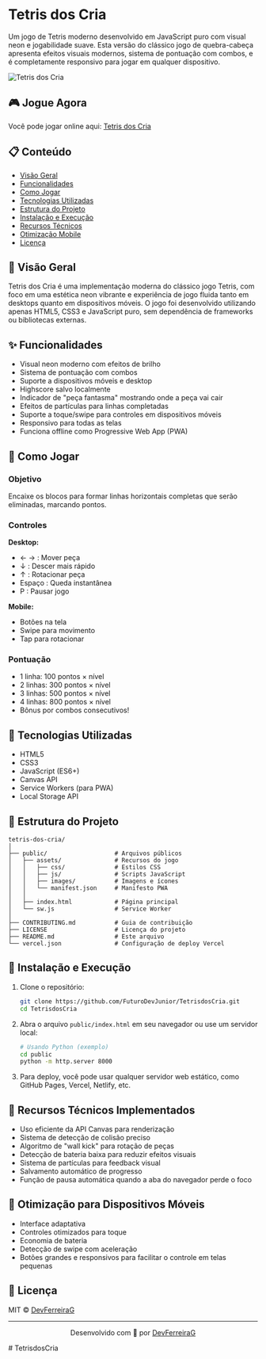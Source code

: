 # Tetris dos Cria

Um jogo de Tetris moderno desenvolvido em JavaScript puro com visual neon e jogabilidade suave. Esta versão do clássico jogo de quebra-cabeça apresenta efeitos visuais modernos, sistema de pontuação com combos, e é completamente responsivo para jogar em qualquer dispositivo.

![Tetris dos Cria](https://github.com/FuturoDevJunior/TetrisdosCria/raw/main/public/assets/images/screenshots/screenshot.png)

## 🎮 Jogue Agora

Você pode jogar online aqui: [Tetris dos Cria](https://tetris-dos-cria.vercel.app)

## 📋 Conteúdo

- [Visão Geral](#-visão-geral)
- [Funcionalidades](#-funcionalidades)
- [Como Jogar](#-como-jogar)
- [Tecnologias Utilizadas](#-tecnologias-utilizadas)
- [Estrutura do Projeto](#-estrutura-do-projeto)
- [Instalação e Execução](#-instalação-e-execução)
- [Recursos Técnicos](#-recursos-técnicos)
- [Otimização Mobile](#-otimização-para-dispositivos-móveis)
- [Licença](#-licença)

## 📝 Visão Geral

Tetris dos Cria é uma implementação moderna do clássico jogo Tetris, com foco em uma estética neon vibrante e experiência de jogo fluida tanto em desktops quanto em dispositivos móveis. O jogo foi desenvolvido utilizando apenas HTML5, CSS3 e JavaScript puro, sem dependência de frameworks ou bibliotecas externas.

## ✨ Funcionalidades

- Visual neon moderno com efeitos de brilho
- Sistema de pontuação com combos
- Suporte a dispositivos móveis e desktop
- Highscore salvo localmente
- Indicador de "peça fantasma" mostrando onde a peça vai cair
- Efeitos de partículas para linhas completadas
- Suporte a toque/swipe para controles em dispositivos móveis
- Responsivo para todas as telas
- Funciona offline como Progressive Web App (PWA)

## 🎯 Como Jogar

### Objetivo
Encaixe os blocos para formar linhas horizontais completas que serão eliminadas, marcando pontos.

### Controles

**Desktop:**
- ← → : Mover peça
- ↓ : Descer mais rápido
- ↑ : Rotacionar peça
- Espaço : Queda instantânea
- P : Pausar jogo

**Mobile:**
- Botões na tela
- Swipe para movimento
- Tap para rotacionar

### Pontuação
- 1 linha: 100 pontos × nível
- 2 linhas: 300 pontos × nível
- 3 linhas: 500 pontos × nível
- 4 linhas: 800 pontos × nível
- Bônus por combos consecutivos!

## 🚀 Tecnologias Utilizadas

- HTML5
- CSS3
- JavaScript (ES6+)
- Canvas API
- Service Workers (para PWA)
- Local Storage API

## 📁 Estrutura do Projeto

```
tetris-dos-cria/
│
├── public/                   # Arquivos públicos
│   ├── assets/               # Recursos do jogo
│   │   ├── css/              # Estilos CSS
│   │   ├── js/               # Scripts JavaScript
│   │   ├── images/           # Imagens e ícones
│   │   └── manifest.json     # Manifesto PWA
│   │
│   ├── index.html            # Página principal
│   └── sw.js                 # Service Worker
│
├── CONTRIBUTING.md           # Guia de contribuição
├── LICENSE                   # Licença do projeto
├── README.md                 # Este arquivo
└── vercel.json               # Configuração de deploy Vercel
```

## 🔧 Instalação e Execução

1. Clone o repositório:
   ```bash
   git clone https://github.com/FuturoDevJunior/TetrisdosCria.git
   cd TetrisdosCria
   ```

2. Abra o arquivo `public/index.html` em seu navegador ou use um servidor local:
   ```bash
   # Usando Python (exemplo)
   cd public
   python -m http.server 8000
   ```

3. Para deploy, você pode usar qualquer servidor web estático, como GitHub Pages, Vercel, Netlify, etc.

## 🧠 Recursos Técnicos Implementados

- Uso eficiente da API Canvas para renderização
- Sistema de detecção de colisão preciso
- Algoritmo de "wall kick" para rotação de peças
- Detecção de bateria baixa para reduzir efeitos visuais
- Sistema de partículas para feedback visual
- Salvamento automático de progresso
- Função de pausa automática quando a aba do navegador perde o foco

## 📱 Otimização para Dispositivos Móveis

- Interface adaptativa
- Controles otimizados para toque
- Economia de bateria
- Detecção de swipe com aceleração
- Botões grandes e responsivos para facilitar o controle em telas pequenas

## 📄 Licença

MIT © [DevFerreiraG](https://linkedin.com/in/DevFerreiraG)

---

<p align="center">
  Desenvolvido com 💚 por <a href="https://linkedin.com/in/DevFerreiraG">DevFerreiraG</a>
</p>
# TetrisdosCria
